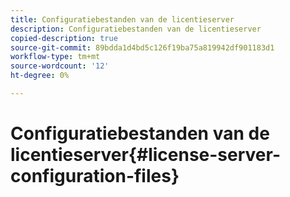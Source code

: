 ```yaml
---
title: Configuratiebestanden van de licentieserver
description: Configuratiebestanden van de licentieserver
copied-description: true
source-git-commit: 89bdda1d4bd5c126f19ba75a819942df901183d1
workflow-type: tm+mt
source-wordcount: '12'
ht-degree: 0%

---
```



# Configuratiebestanden van de licentieserver{#license-server-configuration-files}

